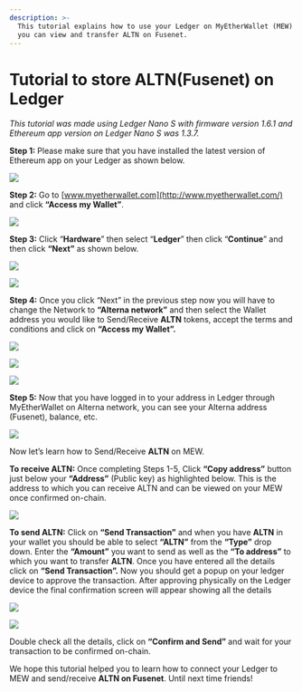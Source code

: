 ```yaml
---
description: >-
  This tutorial explains how to use your Ledger on MyEtherWallet (MEW) so that
  you can view and transfer ALTN on Fusenet.
---
```


# Tutorial to store ALTN\(Fusenet\) on Ledger



_This tutorial was made using Ledger Nano S with firmware version 1.6.1 and Ethereum app version on Ledger Nano S was 1.3.7._

**Step 1:** Please make sure that you have installed the latest version of Ethereum app on your Ledger as shown below.

![](../../.gitbook/assets/0%20%282%29.png)

**Step 2:** Go to [www.myetherwallet.com](http://www.myetherwallet.com/) and click **“Access my Wallet”**.

![](../../.gitbook/assets/1%20%285%29.png)

**Step 3:** Click “**Hardware**” then select “**Ledger**” then click “**Continue**” and then click **“Next”** as shown below.

![](../../.gitbook/assets/2%20%285%29.png)

![](../../.gitbook/assets/3%20%284%29.png)

**Step 4:** Once you click “Next” in the previous step now you will have to change the Network to **“Alterna network”** and then select the Wallet address you would like to Send/Receive **ALTN** tokens, accept the terms and conditions and click on **“Access my Wallet”.**

![](../../.gitbook/assets/4%20%285%29.png)

![](../../.gitbook/assets/5%20%283%29.png)

![](../../.gitbook/assets/6%20%284%29.png)

**Step 5:** Now that you have logged in to your address in Ledger through MyEtherWallet on Alterna network, you can see your Alterna address \(Fusenet\), balance, etc.

![](../../.gitbook/assets/7%20%283%29.png)

Now let’s learn how to Send/Receive **ALTN** on MEW.

**To receive ALTN:** Once completing Steps 1-5, Click **“Copy address”** button just below your **“Address”** \(Public key\) as highlighted below. This is the address to which you can receive ALTN and can be viewed on your MEW once confirmed on-chain.

![](../../.gitbook/assets/8%20%283%29.png)

**To send ALTN:** Click on **“Send Transaction”** and when you have **ALTN** in your wallet you should be able to select **“ALTN”** from the **“Type”** drop down. Enter the **“Amount”** you want to send as well as the **“To address”** to which you want to transfer **ALTN**. Once you have entered all the details click on **“Send Transaction”.** Now you should get a popup on your ledger device to approve the transaction. After approving physically on the Ledger device the final confirmation screen will appear showing all the details

![](../../.gitbook/assets/9%20%283%29.png)

![](../../.gitbook/assets/10%20%283%29.png)

Double check all the details, click on **“Confirm and Send”** and wait for your transaction to be confirmed on-chain.

We hope this tutorial helped you to learn how to connect your Ledger to MEW and send/receive **ALTN on Fusenet**. Until next time friends!


